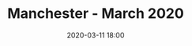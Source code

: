 ---
templateKey: 'event-page'
eventId: 2AF20122-5113-47D2-ABE9-007F45F98D25
title: Manchester - March 2020
sup: The Manchester Sitecore User Group is back for the first meetup of 2020 ahead of SUGCON. Hear from Sitecore Experts sharing their knowledge and experience & network with the Sitecore Community over a few drinks and some pizza. This Sitecore User Group is kindly hosted by Valtech in their offices in Manchester. We have many great speakers joining us, and will be digging into testing personalization and optimization, using Docker with Sitecore and have a look at the new Horizon editor. If you're planning to attend, please register below.
date: 2020-03-11 18:00
dateConfirmed: true
image: ./assets/images/valtech-venue.jpg
sponsors: Valtech
venue:
  name: Valtech's Offices
  address: Basil Chambers, 65 High Street, M4 1FS, Manchester
  position: 53.484187, -2.238421
  details: 
agenda:
  - agenda-item:
    time: "18:00"
    value: Arrival and networking
  - talk:
    time: "18:30"
    who: Dominic Hurst, Experience Engineer @ Valtech
    intro: Prioritising tests 101
    description: Whether your testing personalisation or optimisation; making sure you get the most value from testing is key. With clients wanting instant results it is even more important to deliver value fast when testing. In this session, Dominic will discuss the importance of test prioritisation but also hot topics of where do you start first? How do you adhere to release cycles? How do you build a team to test? How do you build to scale?...  and more.
  - talk:
    time: "19:00"
    who: Jeremy Davis, Sitecore Solution Architect @ Kagool
    intro: Big site, little site, put it in a box!
    description: Your first steps developing for Sitecore using Docker
  - agenda-item:
    time: "19:30"
    value: Break
  - talk:
    time: "20:00"
    who: Adam Seabridge, Freelance Sitecore Developer & Consultant
    intro: On The Horizon
    description: An overview and demo of the new Horizon page editor experience and considerations for the future
  - agenda-item:
    time: "20:30"
    value: Networking
meta:
  metaTitle: Sitecore User Group - Manchester - March 2020
  metaDescription: Join us for the first Sitecore Technical User Group of the year in Manchester! We have many great speakers joining us, and will be digging into testing personalization and optimization, using Docker with Sitecore and have a look at the new Horizon editor. If you're planning to attend, please register below.
  metaKeywords: sitecore, user group, manchester, horizon, docker, testing, release process
---